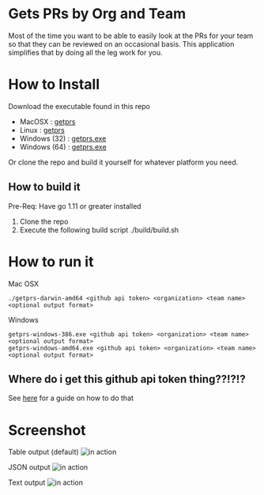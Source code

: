 # Gets PRs by Org and Team
Most of the time you want to be able to easily look at the PRs for your team so that they can be reviewed on an occasional basis. This application simplifies that by doing all the leg work for you.

# How to Install
Download the executable found in this repo

* MacOSX : [getprs](https://github.com/zendern/getprs/blob/master/distrubitions/getprs-darwin-amd64)
* Linux : [getprs](https://github.com/zendern/getprs/blob/master/distrubitions/getprs-linux-amd64)
* Windows (32) : [getprs.exe](https://github.com/zendern/getprs/blob/master/distrubitions/getprs-windows-386.exe)
* Windows (64) : [getprs.exe](https://github.com/zendern/getprs/blob/master/distrubitions/getprs-windows-amd64.exe)

Or clone the repo and build it yourself for whatever platform you need.

## How to build it
Pre-Req: 
Have go 1.11 or greater installed
1. Clone the repo
2. Execute the following build script ./build/build.sh

# How to run it

Mac OSX
```
./getprs-darwin-amd64 <github api token> <organization> <team name> <optional output format>
```

Windows
```
getprs-windows-386.exe <github api token> <organization> <team name> <optional output format>
getprs-windows-amd64.exe <github api token> <organization> <team name> <optional output format>
```

## Where do i get this github api token thing??!?!?

See [here](https://help.github.com/articles/creating-a-personal-access-token-for-the-command-line/) for a guide on how to do that 

# Screenshot

Table output (default)
![in action](https://github.com/zendern/getprs/blob/master/screenshots/table.png)

JSON output
![in action](https://github.com/zendern/getprs/blob/master/screenshots/json.png)

Text output
![in action](https://github.com/zendern/getprs/blob/master/screenshots/text.png)


